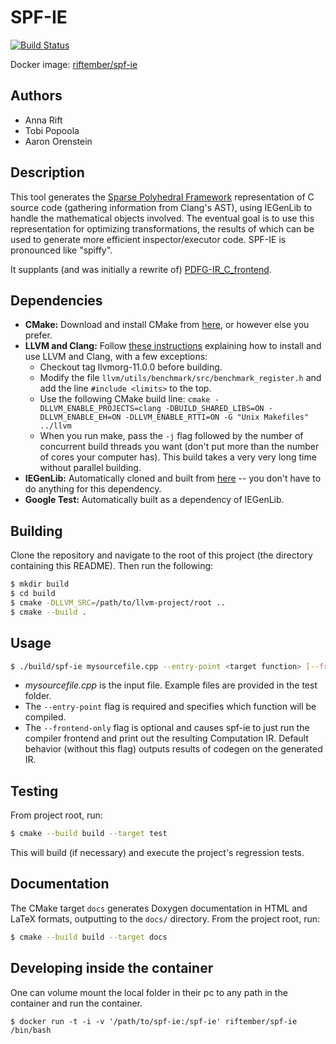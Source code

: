 SPF-IE
==================================

[![Build Status](http://riftember.ddns.net:8090/buildStatus/icon?job=spf-ie%2Fmain)](http://riftember.ddns.net:8090/job/spf-ie/job/main/)

Docker image: [riftember/spf-ie](https://hub.docker.com/r/riftember/spf-ie)


Authors
-------

- Anna Rift
- Tobi Popoola
- Aaron Orenstein

Description
-----------
This tool generates the [Sparse Polyhedral Framework](https://doi.org/10.1016/j.parco.2016.02.004)
representation of C source code (gathering information from Clang's AST), using IEGenLib to handle the mathematical
objects involved. The eventual goal is to use this representation for optimizing transformations, the results of which
can be used to generate more efficient inspector/executor code. SPF-IE is pronounced like "spiffy".

It supplants (and was initially a rewrite of)
[PDFG-IR_C_frontend](https://github.com/BoiseState-AdaptLab/PDFG-IR_C_frontend).


Dependencies
------------

- **CMake:** Download and install CMake from [here](https://cmake.org/download/), or however else you prefer.
- **LLVM and Clang:** Follow [these instructions](https://github.com/BoiseState-AdaptLab/learningClangLLVM)
  explaining how to install and use LLVM and Clang, with a few exceptions:
    - Checkout tag llvmorg-11.0.0 before building.
    - Modify the file `llvm/utils/benchmark/src/benchmark_register.h`
      and add the line `#include <limits>` to the top.
    - Use the following CMake build line:
      `cmake -DLLVM_ENABLE_PROJECTS=clang -DBUILD_SHARED_LIBS=ON -DLLVM_ENABLE_EH=ON -DLLVM_ENABLE_RTTI=ON -G "Unix Makefiles" ../llvm`
    - When you run make, pass the `-j` flag followed by the number of concurrent build threads you want (don't put more
      than the number of cores your computer has). This build takes a very very long time without parallel building.
- **IEGenLib:** Automatically cloned and built from
  [here](https://github.com/BoiseState-AdaptLab/IEGenLib) -- you don't have to do anything for this dependency.
- **Google Test:** Automatically built as a dependency of IEGenLib.

Building
--------
Clone the repository and navigate to the root of this project (the directory containing this README). Then run the
following:

```bash
$ mkdir build
$ cd build
$ cmake -DLLVM_SRC=/path/to/llvm-project/root ..
$ cmake --build .
```

Usage
-----

```bash
$ ./build/spf-ie mysourcefile.cpp --entry-point <target function> [--frontend-only]
```

- *mysourcefile.cpp* is the input file. Example files are provided in the test folder.
- The `--entry-point` flag is required and specifies which function will be compiled.
- The `--frontend-only` flag is optional and causes spf-ie to just run the compiler frontend and print out the resulting
  Computation IR. Default behavior (without this flag) outputs results of codegen on the generated IR.

Testing
-------
From project root, run:

```bash
$ cmake --build build --target test
```

This will build (if necessary) and execute the project's regression tests.


Documentation
-------------
The CMake target `docs` generates Doxygen documentation in HTML and LaTeX formats, outputting to the `docs/` directory.
From the project root, run:

```bash
$ cmake --build build --target docs
```

Developing inside the container
-------------------------------
One can volume mount the local folder in their pc to any path in the container and run the container.

`$ docker run -t -i -v '/path/to/spf-ie:/spf-ie' riftember/spf-ie /bin/bash`

